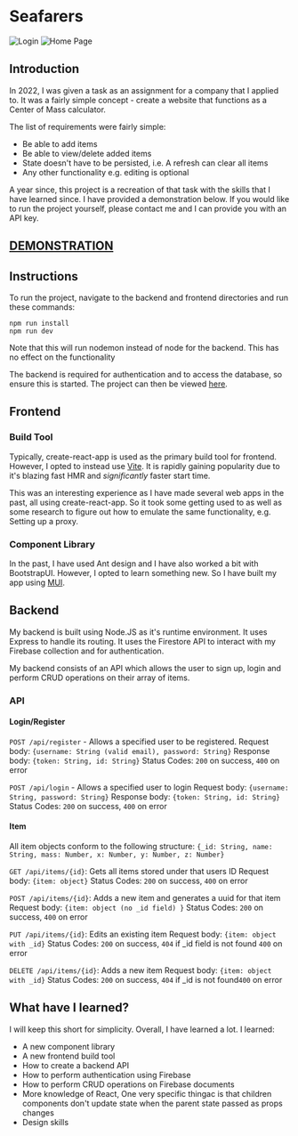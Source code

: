 # Seafarers
![Login](https://user-images.githubusercontent.com/75669360/215633304-6d8fd351-63b7-454d-a366-4c6fc6a2aa51.png)
![Home Page](https://user-images.githubusercontent.com/75669360/215633262-9633b970-edce-48d3-ad98-956e47a5d0c1.png)
## Introduction

In 2022, I was given a task as an assignment for a company that I applied to. It was a fairly simple concept - create a website that functions as a Center of Mass calculator.

The list of requirements were fairly simple:

- Be able to add items
- Be able to view/delete added items
- State doesn't have to be persisted, i.e. A refresh can clear all items
- Any other functionality e.g. editing is optional

A year since, this project is a recreation of that task with the skills that I have learned since. I have provided a demonstration below. If you would like to run the project yourself, please contact me and I can provide you with an API key.

## [DEMONSTRATION](https://youtu.be/rSoLfdylkZU)

## Instructions

To run the project, navigate to the backend and frontend directories and run these commands:

```
npm run install
npm run dev
```

Note that this will run nodemon instead of node for the backend. This has no effect on the functionality

The backend is required for authentication and to access the database, so ensure this is started. The project can then be viewed [here](http://localhost:5173).

## Frontend

### Build Tool

Typically, create-react-app is used as the primary build tool for frontend. However, I opted to instead use [Vite](https://vitejs.dev/). It is rapidly gaining popularity due to it's blazing fast HMR and _significantly_ faster start time.

This was an interesting experience as I have made several web apps in the past, all using create-react-app. So it took some getting used to as well as some research to figure out how to emulate the same functionality, e.g. Setting up a proxy.

### Component Library

In the past, I have used Ant design and I have also worked a bit with BootstrapUI. However, I opted to learn something new. So I have built my app using [MUI](https://mui.com/).

## Backend

My backend is built using Node.JS as it's runtime environment. It uses Express to handle its routing. It uses the Firestore API to interact with my Firebase collection and for authentication.

My backend consists of an API which allows the user to sign up, login and perform CRUD operations on their array of items.

### API

#### Login/Register

`POST /api/register` - Allows a specified user to be registered.
Request body: `{username: String (valid email), password: String}`
Response body: `{token: String, id: String}`
Status Codes: `200` on success, `400` on error

`POST /api/login` - Allows a specified user to login
Request body: `{username: String, password: String}`
Response body: `{token: String, id: String}`
Status Codes: `200` on success, `400` on error

#### Item

All item objects conform to the following structure: `{_id: String, name: String, mass: Number, x: Number, y: Number, z: Number}`

`GET /api/items/{id}`: Gets all items stored under that users ID
Request body: `{item: object}`
Status Codes: `200` on success, `400` on error

`POST /api/items/{id}`: Adds a new item and generates a uuid for that item
Request body: `{item: object (no _id field) }`
Status Codes: `200` on success, `400` on error

`PUT /api/items/{id}`: Edits an existing item
Request body: `{item: object with _id}`
Status Codes: `200` on success, `404` if \_id field is not found `400` on error

`DELETE /api/items/{id}`: Adds a new item
Request body: `{item: object with _id}`
Status Codes: `200` on success, `404` if \_id is not found`400` on error

## What have I learned?

I will keep this short for simplicity. Overall, I have learned a lot. I learned:

- A new component library
- A new frontend build tool
- How to create a backend API
- How to perform authentication using Firebase
- How to perform CRUD operations on Firebase documents
- More knowledge of React, One very specific thingac is that children components don't update state when the parent state passed as props changes
- Design skills
